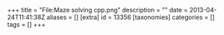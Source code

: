 +++
title = "File:Maze solving cpp.png"
description = ""
date = 2013-04-24T11:41:38Z
aliases = []
[extra]
id = 13356
[taxonomies]
categories = []
tags = []
+++


